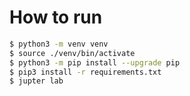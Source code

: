 # How to run

```bash
$ python3 -m venv venv
$ source ./venv/bin/activate
$ python3 -m pip install --upgrade pip
$ pip3 install -r requirements.txt
$ jupter lab
```
